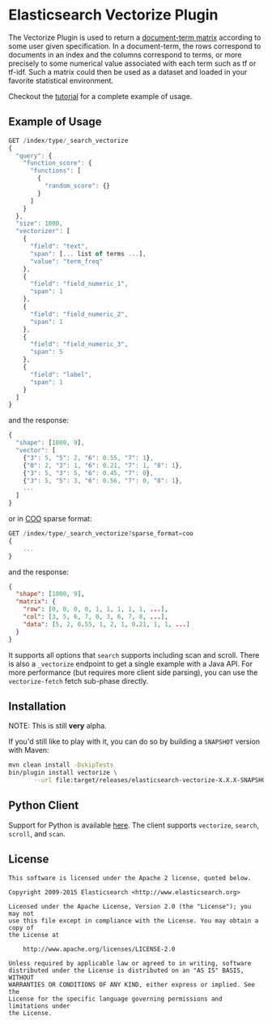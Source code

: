 Elasticsearch Vectorize Plugin
==============================

The Vectorize Plugin is used to return a
[document-term matrix](https://en.wikipedia.org/wiki/Document-term_matrix)
according to some user given specification. In a document-term, the rows
correspond to documents in an index and the columns correspond to terms, or
more precisely to some numerical value associated with each term such as tf or
tf-idf. Such a matrix could then be used as a dataset and loaded in your
favorite statistical environment.

Checkout the [tutorial](TUTORIAL.md) for a complete example of usage. 

Example of Usage
----------------

```js
GET /index/type/_search_vectorize
{
  "query": {
    "function_score": {
      "functions": [
        {
          "random_score": {}
        }
      ]
    }
  },
  "size": 1000,
  "vectorizer": [
    {
      "field": "text",
      "span": [... list of terms ...],
      "value": "term_freq"
    },
    {
      "field": "field_numeric_1",
      "span": 1
    },
    {
      "field": "field_numeric_2",
      "span": 1
    },
    {
      "field": "field_numeric_3",
      "span": 5
    },
    {
      "field": "label",
      "span": 1
    }
  ]
}
```

and the response:

```js
{
  "shape": [1000, 9],
  "vector": [
    {"3": 5, "5": 2, "6": 0.55, "7": 1},
    {"0": 2, "3": 1, "6": 0.21, "7": 1, "8": 1},
    {"3": 5, "3": 5, "6": 0.45, "7": 0},
    {"3": 5, "5": 3, "6": 0.56, "7": 0, "8": 1},
    ...
  ]
}
```

or in [COO](https://en.wikipedia.org/wiki/Sparse_matrix) sparse format:

```js
GET /index/type/_search_vectorize?sparse_format=coo
{
    ...
}
```

and the response:

```json
{
  "shape": [1000, 9],
  "matrix": {
    "row": [0, 0, 0, 0, 1, 1, 1, 1, 1, ...],
    "col": [3, 5, 6, 7, 0, 3, 6, 7, 8, ...],
    "data": [5, 2, 0.55, 1, 2, 1, 0.21, 1, 1, ...]
  }
}
```

It supports all options that `search` supports including scan and scroll.
There is also a `_vectorize` endpoint to get a single example with a Java API.
For more performance (but requires more client side parsing), you can use the
`vectorize-fetch` fetch sub-phase directly.

Installation
------------

NOTE: This is still **very** alpha.

If you'd still like to play with it, you can do so by building a `SNAPSHOT`
version with Maven:

```bash
mvn clean install -DskipTests
bin/plugin install vectorize \
       --url file:target/releases/elasticsearch-vectorize-X.X.X-SNAPSHOT.zip
```

Python Client
-------------

Support for Python is available [here](tools/vectorize.py). The client
supports `vectorize`, `search`, `scroll`, and `scan`.

License
-------

    This software is licensed under the Apache 2 license, quoted below.

    Copyright 2009-2015 Elasticsearch <http://www.elasticsearch.org>

    Licensed under the Apache License, Version 2.0 (the "License"); you may not
    use this file except in compliance with the License. You may obtain a copy of
    the License at

        http://www.apache.org/licenses/LICENSE-2.0

    Unless required by applicable law or agreed to in writing, software
    distributed under the License is distributed on an "AS IS" BASIS, WITHOUT
    WARRANTIES OR CONDITIONS OF ANY KIND, either express or implied. See the
    License for the specific language governing permissions and limitations under
    the License.
